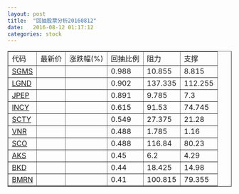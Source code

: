 ```yaml
---
layout: post
title:  "回抽股票分析20160812"
date:   2016-08-12 01:17:12
categories: stock
---
```

<script type="text/javascript">
var stockList = []
stockList.push('gb_sgms');
stockList.push('gb_lgnd');
stockList.push('gb_jpep');
stockList.push('gb_incy');
stockList.push('gb_scty');
stockList.push('gb_vnr');
stockList.push('gb_sco');
stockList.push('gb_aks');
stockList.push('gb_bkd');
stockList.push('gb_bmrn');
</script>
<table border="1">
 <tr>
 <td>代码</td>
 <td>最新价</td>
 <td>涨跌幅(%)</td>
 <td>回抽比例</td>
 <td>阻力</td>
 <td>支撑</td>
</tr>
  <tr id="sgms">
  <td><a href="http://stock.finance.sina.com.cn/usstock/quotes/SGMS.html" target="_blank">SGMS</a></td><td></td><td></td><td>0.988</td><td>10.855</td><td>8.815</td></tr>
  <tr id="lgnd">
  <td><a href="http://stock.finance.sina.com.cn/usstock/quotes/LGND.html" target="_blank">LGND</a></td><td></td><td></td><td>0.902</td><td>137.335</td><td>112.255</td></tr>
  <tr id="jpep">
  <td><a href="http://stock.finance.sina.com.cn/usstock/quotes/JPEP.html" target="_blank">JPEP</a></td><td></td><td></td><td>0.891</td><td>9.785</td><td>7.3</td></tr>
  <tr id="incy">
  <td><a href="http://stock.finance.sina.com.cn/usstock/quotes/INCY.html" target="_blank">INCY</a></td><td></td><td></td><td>0.615</td><td>91.53</td><td>74.745</td></tr>
  <tr id="scty">
  <td><a href="http://stock.finance.sina.com.cn/usstock/quotes/SCTY.html" target="_blank">SCTY</a></td><td></td><td></td><td>0.549</td><td>27.375</td><td>21.28</td></tr>
  <tr id="vnr">
  <td><a href="http://stock.finance.sina.com.cn/usstock/quotes/VNR.html" target="_blank">VNR</a></td><td></td><td></td><td>0.488</td><td>1.785</td><td>1.16</td></tr>
  <tr id="sco">
  <td><a href="http://stock.finance.sina.com.cn/usstock/quotes/SCO.html" target="_blank">SCO</a></td><td></td><td></td><td>0.488</td><td>116.84</td><td>80.23</td></tr>
  <tr id="aks">
  <td><a href="http://stock.finance.sina.com.cn/usstock/quotes/AKS.html" target="_blank">AKS</a></td><td></td><td></td><td>0.45</td><td>6.2</td><td>4.29</td></tr>
  <tr id="bkd">
  <td><a href="http://stock.finance.sina.com.cn/usstock/quotes/BKD.html" target="_blank">BKD</a></td><td></td><td></td><td>0.44</td><td>18.425</td><td>14.98</td></tr>
  <tr id="bmrn">
  <td><a href="http://stock.finance.sina.com.cn/usstock/quotes/BMRN.html" target="_blank">BMRN</a></td><td></td><td></td><td>0.41</td><td>100.815</td><td>79.355</td></tr>
</table>
